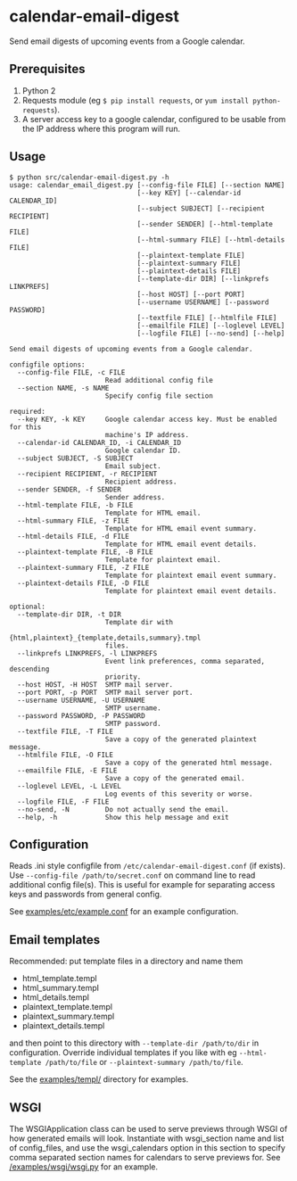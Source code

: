 # calendar-email-digest
Send email digests of upcoming events from a Google calendar.

## Prerequisites

1. Python 2
2. Requests module (eg `$ pip install requests`, or `yum install python-requests`).
3. A server access key to a google calendar, configured to be usable from the IP address where this program will run.

## Usage

```
$ python src/calendar-email-digest.py -h
usage: calendar_email_digest.py [--config-file FILE] [--section NAME]
                                [--key KEY] [--calendar-id CALENDAR_ID]
                                [--subject SUBJECT] [--recipient RECIPIENT]
                                [--sender SENDER] [--html-template FILE]
                                [--html-summary FILE] [--html-details FILE]
                                [--plaintext-template FILE]
                                [--plaintext-summary FILE]
                                [--plaintext-details FILE]
                                [--template-dir DIR] [--linkprefs LINKPREFS]
                                [--host HOST] [--port PORT]
                                [--username USERNAME] [--password PASSWORD]
                                [--textfile FILE] [--htmlfile FILE]
                                [--emailfile FILE] [--loglevel LEVEL]
                                [--logfile FILE] [--no-send] [--help]

Send email digests of upcoming events from a Google calendar.

configfile options:
  --config-file FILE, -c FILE
                        Read additional config file
  --section NAME, -s NAME
                        Specify config file section

required:
  --key KEY, -k KEY     Google calendar access key. Must be enabled for this
                        machine's IP address.
  --calendar-id CALENDAR_ID, -i CALENDAR_ID
                        Google calendar ID.
  --subject SUBJECT, -S SUBJECT
                        Email subject.
  --recipient RECIPIENT, -r RECIPIENT
                        Recipient address.
  --sender SENDER, -f SENDER
                        Sender address.
  --html-template FILE, -b FILE
                        Template for HTML email.
  --html-summary FILE, -z FILE
                        Template for HTML email event summary.
  --html-details FILE, -d FILE
                        Template for HTML email event details.
  --plaintext-template FILE, -B FILE
                        Template for plaintext email.
  --plaintext-summary FILE, -Z FILE
                        Template for plaintext email event summary.
  --plaintext-details FILE, -D FILE
                        Template for plaintext email event details.

optional:
  --template-dir DIR, -t DIR
                        Template dir with
                        {html,plaintext}_{template,details,summary}.tmpl
                        files.
  --linkprefs LINKPREFS, -l LINKPREFS
                        Event link preferences, comma separated, descending
                        priority.
  --host HOST, -H HOST  SMTP mail server.
  --port PORT, -p PORT  SMTP mail server port.
  --username USERNAME, -U USERNAME
                        SMTP username.
  --password PASSWORD, -P PASSWORD
                        SMTP password.
  --textfile FILE, -T FILE
                        Save a copy of the generated plaintext message.
  --htmlfile FILE, -O FILE
                        Save a copy of the generated html message.
  --emailfile FILE, -E FILE
                        Save a copy of the generated email.
  --loglevel LEVEL, -L LEVEL
                        Log events of this severity or worse.
  --logfile FILE, -F FILE
  --no-send, -N         Do not actually send the email.
  --help, -h            Show this help message and exit
  ```

## Configuration

Reads .ini style configfile from `/etc/calendar-email-digest.conf` (if exists). Use `--config-file /path/to/secret.conf` on command line to read additional config file(s). This is useful for example for separating access keys and passwords from general config. 

See [examples/etc/example.conf](examples/etc/example.conf) for an example configuration.

## Email templates

Recommended: put template files in a directory and name them

* html_template.templ
* html_summary.templ
* html_details.templ
* plaintext_template.templ
* plaintext_summary.templ
* plaintext_details.templ

and then point to this directory with `--template-dir /path/to/dir` in configuration. Override individual templates if you like with eg `--html-template /path/to/file` or `--plaintext-summary /path/to/file`.

See the [examples/templ/](examples/templ/) directory for examples.

## WSGI

The WSGIApplication class can be used to serve previews through WSGI of how 
generated emails will look. Instantiate with wsgi_section name and list of 
config_files, and use the wsgi_calendars option in this section to specify comma 
separated section names for calendars to serve previews for. 
See [/examples/wsgi/wsgi.py](/examples/wsgi/wsgi.py) for an example.

